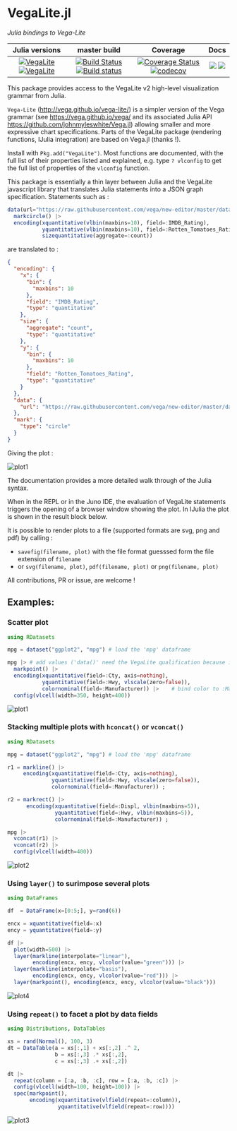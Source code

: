 # VegaLite.jl

_Julia bindings to Vega-Lite_

|Julia versions | master build | Coverage | Docs     |
|:-------------:|:------------:|:--------:|:--------:|
|[![VegaLite](http://pkg.julialang.org/badges/VegaLite_0.5.svg)](http://pkg.julialang.org/?pkg=VegaLite&ver=0.5) [![VegaLite](http://pkg.julialang.org/badges/VegaLite_0.6.svg)](http://pkg.julialang.org/?pkg=VegaLite&ver=0.6) | [![Build Status](https://travis-ci.org/fredo-dedup/VegaLite.jl.svg?branch=master)](https://travis-ci.org/fredo-dedup/VegaLite.jl) [![Build status](https://ci.appveyor.com/api/projects/status/b9cmmaquuc08n6uc/branch/master?svg=true)](https://ci.appveyor.com/project/fredo-dedup/vegalite-jl/branch/master) | [![Coverage Status](https://coveralls.io/repos/github/fredo-dedup/VegaLite.jl/badge.svg?branch=master)](https://coveralls.io/github/fredo-dedup/VegaLite.jl?branch=master) [![codecov](https://codecov.io/gh/fredo-dedup/VegaLite.jl/branch/master/graph/badge.svg)](https://codecov.io/gh/fredo-dedup/VegaLite.jl) | [![](https://img.shields.io/badge/docs-stable-blue.svg)](https://fredo-dedup.github.io/VegaLite.jl/stable) [![](https://img.shields.io/badge/docs-latest-blue.svg)](https://fredo-dedup.github.io/VegaLite.jl/latest) |


This package provides access to the VegaLite v2 high-level visualization grammar from Julia.

`Vega-Lite` (http://vega.github.io/vega-lite/) is a simpler version of the Vega grammar (see https://vega.github.io/vega/ and its associated Julia API https://github.com/johnmyleswhite/Vega.jl) allowing smaller and more expressive chart specifications. Parts of the VegaLite package (rendering functions, IJulia integration) are based on Vega.jl (thanks !).

Install with `Pkg.add("VegaLite")`. Most functions are documented, with the full list of their properties listed and explained, e.g. type `? vlconfig` to get the full list of properties of the `vlconfig` function.


This package is essentially a thin layer between Julia and the VegaLite javascript library that translates Julia statements into a JSON graph specification. Statements such as :

```julia
data(url="https://raw.githubusercontent.com/vega/new-editor/master/data/movies.json") |>
  markcircle() |>
  encoding(xquantitative(vlbin(maxbins=10), field=:IMDB_Rating),
           yquantitative(vlbin(maxbins=10), field=:Rotten_Tomatoes_Rating),
           sizequantitative(aggregate=:count))
```

are translated to :
```JSON
{
  "encoding": {
    "x": {
      "bin": {
        "maxbins": 10
      },
      "field": "IMDB_Rating",
      "type": "quantitative"
    },
    "size": {
      "aggregate": "count",
      "type": "quantitative"
    },
    "y": {
      "bin": {
        "maxbins": 10
      },
      "field": "Rotten_Tomatoes_Rating",
      "type": "quantitative"
    }
  },
  "data": {
    "url": "https://raw.githubusercontent.com/vega/new-editor/master/data/movies.json"
  },
  "mark": {
    "type": "circle"
  }
}
```

Giving the plot :

![plot1](examples/png/example1.png)

The documentation provides a more detailed walk through of the Julia syntax.

When in the REPL or in the Juno IDE, the evaluation of VegaLite statements triggers the opening of a browser window showing the plot. In IJulia the plot is shown in the result block below.

It is possible to render plots to a file (supported formats are svg, png and pdf) by calling :
- `savefig(filename, plot)` with the file format guesssed form the file extension of `filename`
- or `svg(filename, plot)`, `pdf(filename, plot)` or `png(filename, plot)`

All contributions, PR or issue, are welcome !

## Examples:

### Scatter plot

```julia
using RDatasets

mpg = dataset("ggplot2", "mpg") # load the 'mpg' dataframe

mpg |> # add values ('data()' need the VegaLite qualification because it is exported by RDatasets too)
  markpoint() |>
  encoding(xquantitative(field=:Cty, axis=nothing),
           yquantitative(field=:Hwy, vlscale(zero=false)),
           colornominal(field=:Manufacturer)) |>    # bind color to :Manufacturer, nominal scale
  config(vlcell(width=350, height=400))
```

![plot1](examples/png/vegalite3.png)


### Stacking multiple plots with `hconcat()` or `vconcat()`

```julia
using RDatasets

mpg = dataset("ggplot2", "mpg") # load the 'mpg' dataframe

r1 = markline() |>
     encoding(xquantitative(field=:Cty, axis=nothing),
              yquantitative(field=:Hwy, vlscale(zero=false)),
              colornominal(field=:Manufacturer)) ;

r2 = markrect() |>
      encoding(xquantitative(field=:Displ, vlbin(maxbins=5)),
               yquantitative(field=:Hwy, vlbin(maxbins=5)),
               colornominal(field=:Manufacturer)) ;

mpg |>
  vconcat(r1) |>
  vconcat(r2) |>
  config(vlcell(width=400))
```

![plot2](examples/png/example3.png)


### Using `layer()` to surimpose several plots

```julia
using DataFrames

df  = DataFrame(x=[0:5;], y=rand(6))

encx = xquantitative(field=:x)
ency = yquantitative(field=:y)

df |>
  plot(width=500) |>
  layer(markline(interpolate="linear"),
        encoding(encx, ency, vlcolor(value="green"))) |>
  layer(markline(interpolate="basis"),
        encoding(encx, ency, vlcolor(value="red"))) |>
  layer(markpoint(), encoding(encx, ency, vlcolor(value="black")))
```

![plot4](examples/png/example4.png)

### Using `repeat()` to facet a plot by data fields

```julia
using Distributions, DataTables

xs = rand(Normal(), 100, 3)
dt = DataTable(a = xs[:,1] + xs[:,2] .^ 2,
               b = xs[:,3] .* xs[:,2],
               c = xs[:,3] .+ xs[:,2])

dt |>
  repeat(column = [:a, :b, :c], row = [:a, :b, :c]) |>
  config(vlcell(width=100, height=100)) |>
  spec(markpoint(),
       encoding(xquantitative(vlfield(repeat=:column)),
                yquantitative(vlfield(repeat=:row))))
```

![plot3](examples/png/example2.png)
